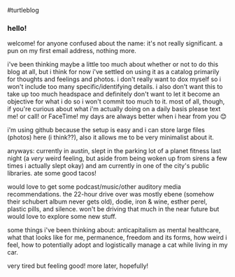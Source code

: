 #turtleblog

### hello!

welcome! for anyone confused about the name: it's not really significant. a pun on my first email address, nothing more.

i've been thinking maybe a little too much about whether or not to do this blog at all, but i think for now i've settled on using it as a catalog primarily for thoughts and feelings and photos. i don't really want to dox myself so i won't include too many specific/identifying details. i also don't want this to take up too much headspace and definitely don't want to let it become an objective for what i do so i won't commit too much to it. most of all, though, if you're curious about what i'm actually doing on a daily basis please text me! or call! or FaceTime! my days are always better when i hear from you :blush:

i'm using github because the setup is easy and i can store large files (photos) here (i think??), also it allows me to be very minimalist about it.

anyways: currently in austin, slept in the parking lot of a planet fitness last night (a _very_ weird feeling, but aside from being woken up from sirens a few times i actually slept okay) and am currently in one of the city's public libraries. ate some good tacos!

would love to get some podcast/music/other auditory media recommendations. the 22-hour drive over was mostly ebene (somehow their schubert album never gets old), dodie, iron & wine, esther perel, plastic pills, and silence. won't be driving that much in the near future but would love to explore some new stuff.

some things i've been thinking about: anticapitalism as mental healthcare, what that looks like for me, permanence, freedom and its forms, how weird i feel, how to potentially adopt and logistically manage a cat while living in my car.

very tired but feeling good! more later, hopefully!
